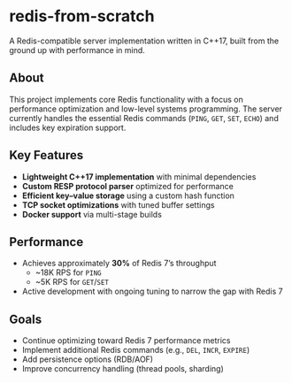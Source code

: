 # redis-from-scratch

A Redis-compatible server implementation written in C++17, built from the ground up with performance in mind.

## About
This project implements core Redis functionality with a focus on performance optimization and low-level systems programming. The server currently handles the essential Redis commands (`PING`, `GET`, `SET`, `ECHO`) and includes key expiration support.

## Key Features
- **Lightweight C++17 implementation** with minimal dependencies  
- **Custom RESP protocol parser** optimized for performance  
- **Efficient key–value storage** using a custom hash function  
- **TCP socket optimizations** with tuned buffer settings  
- **Docker support** via multi-stage builds  

## Performance
- Achieves approximately **30%** of Redis 7’s throughput  
  - ~18K RPS for `PING`  
  - ~5K RPS for `GET`/`SET`  
- Active development with ongoing tuning to narrow the gap with Redis 7

## Goals
- Continue optimizing toward Redis 7 performance metrics  
- Implement additional Redis commands (e.g., `DEL`, `INCR`, `EXPIRE`)  
- Add persistence options (RDB/AOF)  
- Improve concurrency handling (thread pools, sharding)
